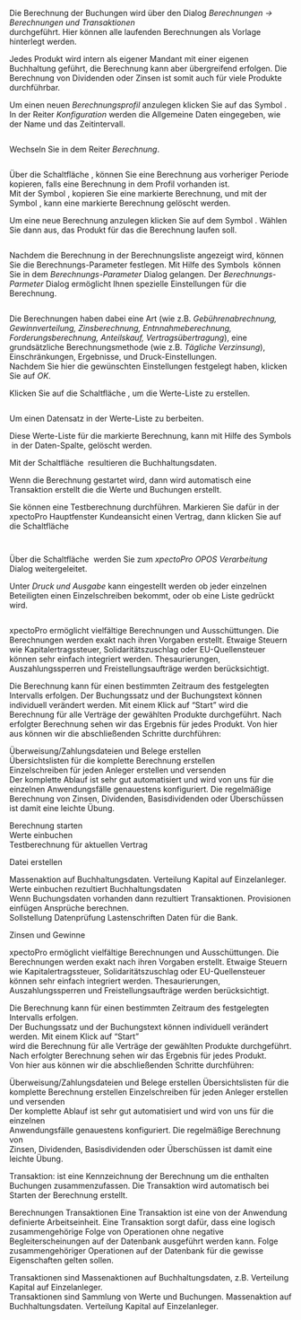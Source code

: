 <!DOCTYPE html>
<html>
<head>
<meta charset="utf-8">
<meta name="viewport" content="width=device-width, initial-scale=1.0">
<title>400_Berechnungen_und_Transaktionen.md</title>
<link rel="stylesheet" href="https://stackedit.io/res-min/themes/base.css" />
<script type="text/javascript" src="https://cdn.mathjax.org/mathjax/latest/MathJax.js?config=TeX-AMS_HTML"></script>
</head>
<body><div class="container"><p>Die Berechnung der Buchungen wird über den Dialog <em>Berechnungen → Berechnungen und Transaktionen</em> <br>
durchgeführt. Hier können alle laufenden Berechnungen als Vorlage hinterlegt werden. </p>

<p>Jedes Produkt wird intern als eigener Mandant mit einer eigenen Buchhaltung geführt, die Berechnung kann aber übergreifend erfolgen. Die Berechnung von Dividenden oder Zinsen ist somit auch für viele Produkte  durchführbar.</p>

<p>Um einen neuen <em>Berechnungsprofil</em> anzulegen klicken Sie auf das Symbol <img src="http://xpecto.github.io/docs/img/img_1441197553235.png" alt="" title="">. <br>
In der Reiter <em>Konfiguration</em> werden die Allgemeine Daten eingegeben, wie der Name und das Zeitintervall.</p>

<p><img src="http://xpecto.github.io/docs/img/img_1441196703230.png" alt="" title=""></p>

<p>Wechseln Sie in dem Reiter <em>Berechnung</em>. </p>

<p><img src="http://xpecto.github.io/docs/img/img_1441198492709.png" alt="" title=""></p>

<p>Über die Schaltfläche <img src="http://xpecto.github.io/docs/img/img_1441197372050.png" alt="" title="">, können Sie eine Berechnung aus vorheriger Periode kopieren, falls eine Berechnung in dem Profil vorhanden ist. <br>
Mit der Symbol <img src="http://xpecto.github.io/docs/img/img_1441197398657.png" alt="" title="">, kopieren Sie eine markierte Berechnung, und mit der Symbol <img src="http://xpecto.github.io/docs/img/img_1441197418881.png" alt="" title="">, kann eine markierte Berechnung gelöscht werden.</p>

<p>Um eine neue Berechnung anzulegen klicken Sie auf dem Symbol <img src="http://xpecto.github.io/docs/img/img_1441108798517.png" alt="" title="">. Wählen Sie dann  aus, das Produkt für das die Berechnung laufen soll.</p>

<p><img src="http://xpecto.github.io/docs/img/img_1441198576702.png" alt="" title=""></p>

<p>Nachdem die Berechnung in der Berechnungsliste angezeigt wird, können Sie die Berechnungs-Parameter festlegen. Mit Hilfe des Symbols <img src="http://xpecto.github.io/docs/img/img_1441188262764.png" alt="" title=""> können Sie in dem <em>Berechnungs-Parameter</em> Dialog gelangen. Der <em>Berechnungs-Parmeter</em> Dialog ermöglicht Ihnen spezielle Einstellungen für die Berechnung. </p>

<p><img src="http://xpecto.github.io/docs/img/img_1441198751659.png" alt="" title=""></p>

<p>Die Berechnungen haben dabei eine Art (wie z.B. <em>Gebührenabrechnung, Gewinnverteilung, Zinsberechnung, Entnnahmeberechnung, Forderungsberechnung, Anteilskauf, Vertragsübertragung</em>), eine grundsätzliche Berechnungsmethode (wie z.B. <em>Tägliche Verzinsung</em>), Einschränkungen, Ergebnisse,  und Druck-Einstellungen.  <br>
Nachdem Sie hier die gewünschten Einstellungen festgelegt haben,  klicken Sie auf <em>OK</em>.</p>

<p>Klicken Sie auf die Schaltfläche <img src="http://xpecto.github.io/docs/img/img_1441121273470.png" alt="" title="">, um die Werte-Liste zu erstellen. </p>

<p><img src="http://xpecto.github.io/docs/img/img_1441199916775.png" alt="" title=""></p>

<p>Um einen Datensatz in der Werte-Liste zu berbeiten. <br>
<img src="http://xpecto.github.io/docs/img/img_1441204665555.png" alt="" title=""></p>

<p>Diese Werte-Liste für die markierte Berechnung, kann mit Hilfe des Symbols <img src="http://xpecto.github.io/docs/img/img_1441197139978.png" alt="" title=""> in der Daten-Spalte, gelöscht werden.</p>

<p>Mit der Schaltfläche <img src="http://xpecto.github.io/docs/img/img_1441187895311.png" alt="" title=""> resultieren die Buchhaltungsdaten.</p>

<p>Wenn die Berechnung gestartet wird, dann wird automatisch eine Transaktion erstellt die die Werte und Buchungen erstellt. </p>

<p>Sie können eine Testberechnung durchführen. Markieren Sie dafür in der xpectoPro Hauptfenster Kundeansicht einen Vertrag, dann klicken Sie auf die Schaltfläche <br>
 <img src="http://xpecto.github.io/docs/img/img_1441205184520.png" alt="" title=""> </p>

<p><img src="http://xpecto.github.io/docs/img/img_1441204831222.png" alt="" title=""></p>

<p><img src="http://xpecto.github.io/docs/img/img_1441199681398.png" alt="" title=""></p>

<p>Über die Schaltfläche <img src="http://xpecto.github.io/docs/img/img_1441187959011.png" alt="" title="">  werden Sie zum  <em>xpectoPro OPOS Verarbeitung</em> Dialog weitergeleitet. </p>

<p>Unter <em>Druck und Ausgabe</em> kann eingestellt werden ob jeder einzelnen Beteiligten einen Einzelschreiben bekommt, oder ob eine Liste gedrückt wird. <br>
<img src="http://xpecto.github.io/docs/img/img_1441187997984.png" alt="" title=""></p>

<p><img src="http://xpecto.github.io/docs/img/img_1441188040541.png" alt="" title=""></p>

<p>xpectoPro ermöglicht vielfältige Berechnungen und Ausschüttungen. Die Berechnungen werden exakt nach ihren Vorgaben erstellt. Etwaige Steuern wie Kapitalertragssteuer, Solidaritätszuschlag oder EU-Quellensteuer können sehr einfach integriert werden. Thesaurierungen, Auszahlungssperren und Freistellungsaufträge werden berücksichtigt.</p>

<p>Die Berechnung kann für einen bestimmten Zeitraum des festgelegten Intervalls erfolgen. Der Buchungssatz und der Buchungstext können individuell verändert werden. Mit einem Klick auf “Start” wird die Berechnung für alle Verträge der gewählten Produkte durchgeführt. Nach erfolgter Berechnung sehen wir das Ergebnis für jedes Produkt. Von hier aus können wir die abschließenden Schritte durchführen:</p>

<p>Überweisung/Zahlungsdateien und Belege erstellen <br>
Übersichtslisten für die komplette Berechnung erstellen  <br>
Einzelschreiben für jeden Anleger erstellen und versenden <br>
Der komplette Ablauf ist sehr gut automatisiert und wird von uns für die einzelnen Anwendungsfälle genauestens konfiguriert. Die regelmäßige Berechnung von Zinsen, Dividenden, Basisdividenden oder Überschüssen ist damit eine leichte Übung.</p>

<p>Berechnung starten <br>
Werte einbuchen  <br>
Testberechnung für aktuellen Vertrag</p>

<p>Datei erstellen</p>

<p>Massenaktion auf Buchhaltungsdaten. Verteilung Kapital auf Einzelanleger. <br>
Werte einbuchen rezultiert Buchhaltungsdaten <br>
Wenn Buchungsdaten vorhanden dann rezultiert Transaktionen. Provisionen einfügen Ansprüche berechnen. <br>
Sollstellung Datenprüfung Lastenschriften Daten für die Bank.</p>

<p>Zinsen und Gewinne</p>

<p>xpectoPro ermöglicht vielfältige Berechnungen und Ausschüttungen. Die Berechnungen werden exakt nach ihren Vorgaben erstellt. Etwaige Steuern wie Kapitalertragssteuer, Solidaritätszuschlag oder EU-Quellensteuer können sehr einfach integriert werden. Thesaurierungen, Auszahlungssperren und Freistellungsaufträge werden berücksichtigt.</p>

<p>Die Berechnung kann für einen bestimmten Zeitraum des festgelegten Intervalls erfolgen. <br>
Der Buchungssatz und der Buchungstext können individuell verändert werden. Mit einem Klick auf “Start” <br>
wird die Berechnung für alle Verträge der gewählten Produkte durchgeführt. <br>
Nach erfolgter Berechnung sehen wir das Ergebnis für jedes Produkt. <br>
Von hier aus können wir die abschließenden Schritte durchführen:</p>

<p>Überweisung/Zahlungsdateien und Belege erstellen Übersichtslisten für die komplette Berechnung erstellen Einzelschreiben für jeden Anleger erstellen und versenden <br>
Der komplette Ablauf ist sehr gut automatisiert und wird von uns für die einzelnen <br>
Anwendungsfälle genauestens konfiguriert. Die regelmäßige Berechnung von <br>
Zinsen, Dividenden, Basisdividenden oder Überschüssen ist damit eine leichte Übung.</p>

<p>Transaktion: ist eine Kennzeichnung der Berechnung um die enthalten Buchungen zusammenzufassen. Die Transaktion wird automatisch bei Starten der Berechnung erstellt.</p>

<p>Berechnungen Transaktionen Eine Transaktion ist eine von der Anwendung definierte Arbeitseinheit. Eine Transaktion sorgt dafür, dass eine logisch zusammengehörige Folge von Operationen ohne negative Begleiterscheinungen auf der Datenbank ausgeführt werden kann. Folge zusammengehöriger Operationen  auf der Datenbank für die gewisse Eigenschaften gelten sollen.</p>

<p>Transaktionen sind Massenaktionen auf Buchhaltungsdaten, z.B. Verteilung Kapital auf Einzelanleger. <br>
Transaktionen sind Sammlung von Werte und Buchungen. Massenaktion auf Buchhaltungsdaten. Verteilung Kapital auf Einzelanleger. </p></div></body>
</html>